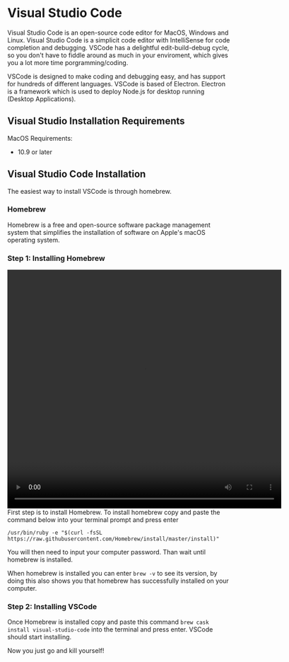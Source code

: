 # Visual Studio Code
Visual Studio Code is an open-source code editor for MacOS, Windows and Linux. Visual Studio Code is a simplicit code editor with IntelliSense for code completion and debugging. VSCode has a delightful edit-build-debug cycle, so you don't have to fiddle around as much in your enviroment, which gives you a lot more time porgramming/coding.

VSCode is designed to make coding and debugging easy, and has support for hundreds of different languages. VSCode is based of Electron. Electron is a framework which is used to deploy Node.js for desktop running (Desktop Applications).

## Visual Studio Installation Requirements
MacOS Requirements:
- 10.9 or later

## Visual Studio Code Installation
The easiest way to install VSCode is through homebrew.

### Homebrew
Homebrew is a free and open-source software package management system that simplifies the installation of software on Apple's macOS operating system. 

### Step 1: Installing Homebrew
<video width="620" height="540" autoplay>
  <source src="Homebrew2.mp4" type="video/mp4">
</video>
First step is to install Homebrew. To install homebrew copy and paste the command below into your terminal prompt and press enter

`
/usr/bin/ruby -e "$(curl -fsSL https://raw.githubusercontent.com/Homebrew/install/master/install)" 
`

You will then need to input your computer password. Than wait until homebrew is installed. 

When homebrew is installed you can enter `brew -v` to see its version, by doing this also shows you that homebrew has successfully installed on your computer.

### Step 2: Installing VSCode
Once Homebrew is installed copy and paste this command `brew cask install visual-studio-code` into the terminal and press enter. VSCode should start installing.

Now you just go and kill yourself!


 